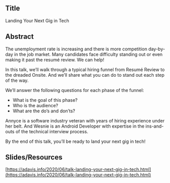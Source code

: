 ## Title
Landing Your Next Gig in Tech

## Abstract
The unemployment rate is increasing and there is more competition day-by-day in the job market. Many candidates face difficulty standing out or even making it past the resumé review. We can help!

In this talk, we’ll walk through a typical hiring funnel from Resumé Review to the dreaded Onsite. And we’ll share what you can do to stand out each step of the way.

We’ll answer the following questions for each phase of the funnel:

* What is the goal of this phase?
* Who is the audience?
* What are the do’s and don’ts?

Annyce is a software industry veteran with years of hiring experience under her belt. And Wesnie is an Android Developer with expertise in the ins-and-outs of the technical interview process.

By the end of this talk, you’ll be ready to land your next gig in tech!

## Slides/Resources
[https://adavis.info/2020/06/talk-landing-your-next-gig-in-tech.html](https://adavis.info/2020/06/talk-landing-your-next-gig-in-tech.html)
